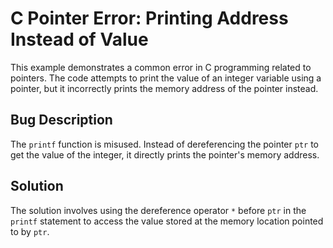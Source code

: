 # C Pointer Error: Printing Address Instead of Value
This example demonstrates a common error in C programming related to pointers. The code attempts to print the value of an integer variable using a pointer, but it incorrectly prints the memory address of the pointer instead. 

## Bug Description
The `printf` function is misused. Instead of dereferencing the pointer `ptr` to get the value of the integer, it directly prints the pointer's memory address.

## Solution
The solution involves using the dereference operator `*` before `ptr` in the `printf` statement to access the value stored at the memory location pointed to by `ptr`.